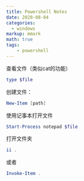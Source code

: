 ```yaml
---
title: Powershell Notes
date: 2020-08-04
categories:
  - windows
markup: mmark
math: true
tags:
    - powershell
---
```


查看文件（类似cat的功能）

```powershell
type $file
```

创建文件：

```powershell
New-Item [path] 
```

使用记事本打开文件

```powershell
Start-Process notepad $file
```

打开文件夹

```powershell
ii .
```
或者
```powershell
Invoke-Item .
```